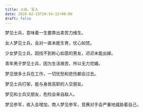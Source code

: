 ```yaml
---
title: 士兵、军人
date: 2020-02-15T20:54:12+08:00
draft: false
---
```


梦见士兵，意味着一生要靠出卖苦力维生。


女人梦见士兵，会对一直未能生育，忧心如焚。


少女梦见士兵，因找不到称心如意的男友，迟迟未能出嫁。


青年男子梦见士兵，因为生活艰苦，所以无力完婚。


梦见很多士兵在工作，一切忧愁和悲伤都会过去。


梦见士兵打架，能与身居高职的人交朋友。


梦见和士兵交朋友，危险会来自敌人。


梦见参军，收入会增加，商人梦见参军，竞赛对手会严重地威胁着自己。
